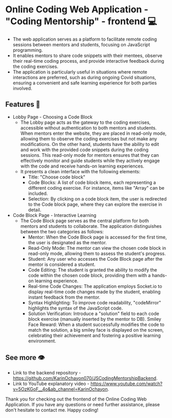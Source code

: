 
# Online Coding Web Application - "Coding Mentorship" - frontend 💻
- The web application serves as a platform to facilitate remote coding sessions between mentors and students, focusing on JavaScript programming.
- It enables mentors to share code snippets with their mentees, observe their real-time coding process, and provide interactive feedback during the coding exercises.
- The application is particularly useful in situations where remote interactions are preferred, such as during ongoing Covid situations, ensuring a convenient and safe learning experience for both parties involved.
## Features 🌿
- Lobby Page - Choosing a Code Block 
    - The Lobby page acts as the gateway to the coding exercises, accessible without authentication to both mentors and students.
      When mentors enter the website, they are placed in read-only mode, allowing them to observe the coding exercises but not make any modifications.
      On the other hand, students have the ability to edit and work with the provided code snippets during the coding sessions.
      This read-only mode for mentors ensures that they can effectively monitor and guide students while they actively engage with the code and receive hands-on learning experiences.
    - It presents a clean interface with the following elements:
        - Title: "Choose code block"
        - Code Blocks: A list of code block items, each representing a different coding exercise. For instance, items like "Array" can be       included.
        - Selection: By clicking on a code block item, the user is redirected to the Code block page, where they can explore the exercise in detail.
- Code Block Page - Interactive Learning
    - The Code Block page serves as the central platform for both mentors and students to collaborate.
      The application distinguishes between the two categories as follows:
        - Mentor: When the Code Block page is accessed for the first time, the user is designated as the mentor.
        - Read-Only Mode: The mentor can view the chosen code block in read-only mode, allowing them to assess the student's progress.
        - Student: Any user who accesses the Code Block page after the mentor is considered a student.
        - Code Editing: The student is granted the ability to modify the code within the chosen code block, providing them with a hands-on learning experience.
        - Real-time Code Changes: The application employs Socket.io to display real-time code changes made by the student, enabling instant feedback from the mentor. 
        - Syntax Highlighting: To improve code readability, "codeMirror" highlights the syntax of the JavaScript code.
        - Solution Verification: Introduce a "solution" field to each code block exercise (manually inserted by the mentor to DB).
        Smiley Face Reward: When a student successfully modifies the code to match the solution, a big smiley face is displayed on the screen, celebrating their achievement and fostering a positive learning environment.

## See more 👁️
- Link to the backend repository - https://github.com/KarinOchayon070/JSCodingMentorshipBackend.
- Link to YouTube explanatory video - https://www.youtube.com/watch?v=5OzKGoF__4o&ab_channel=KarinOchayon.

Thank you for checking out the frontend of the Online Coding Web Application.
If you have any questions or need further assistance, please don't hesitate to contact me. Happy coding!